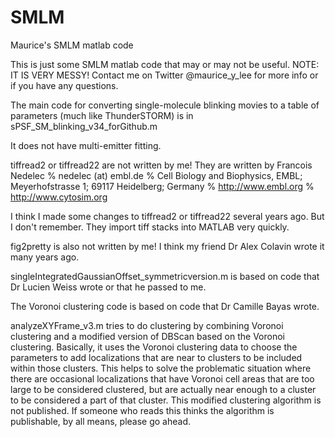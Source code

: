 # SMLM
Maurice's SMLM matlab code

This is just some SMLM matlab code that may or may not be useful.
NOTE: IT IS VERY MESSY!
Contact me on Twitter @maurice_y_lee for more info or if you have any questions.

The main code for converting single-molecule blinking movies to a table of parameters (much like ThunderSTORM) is in sPSF_SM_blinking_v34_forGithub.m

It does not have multi-emitter fitting.

tiffread2 or tiffread22 are not written by me!
They are written by Francois Nedelec % nedelec (at) embl.de
% Cell Biology and Biophysics, EMBL; Meyerhofstrasse 1; 69117 Heidelberg; Germany
% http://www.embl.org
% http://www.cytosim.org

I think I made some changes to tiffread2 or tiffread22 several years ago. But I don't remember.
They import tiff stacks into MATLAB very quickly.

fig2pretty is also not written by me! I think my friend Dr Alex Colavin wrote it many years ago.

singleIntegratedGaussianOffset_symmetricversion.m is based on code that Dr Lucien Weiss wrote or that he passed to me.

The Voronoi clustering code is based on code that Dr Camille Bayas wrote.

analyzeXYFrame_v3.m tries to do clustering by combining Voronoi clustering and a modified version of DBScan based on the Voronoi clustering. Basically, it uses the Voronoi clustering data to choose the parameters to add localizations that are near to clusters to be included within those clusters. This helps to solve the problematic situation where there are occasional localizations that have Voronoi cell areas that are too large to be considered clustered, but are actually near enough to a cluster to be considered a part of that cluster.
This modified clustering algorithm is not published. If someone who reads this thinks the algorithm is publishable, by all means, please go ahead.
